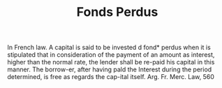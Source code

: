 ---
title: Fonds Perdus
letter: F
permalink: "/definitions/bld-fonds-perdus.html"
body: In French law. A capital is said to be invested d fond* perdus when it is stipulated
  that in consideration of the payment of an amount as interest, higher than the normal
  rate, the lender shall be re-paid his capital in this manner. The borrow-er, after
  having pald the Interest during the period determined, is free as regards the cap-ital
  itself. Arg. Fr. Merc. Law, 560
published_at: '2018-07-07'
source: Black's Law Dictionary 2nd Ed (1910)
layout: post
---